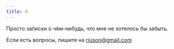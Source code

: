 ```yaml
---
title: О
---
```


Просто записки о чём-нибудь, что мне не хотелось бы забыть.

Если есть вопросы, пишите на <riuson@gmail.com>